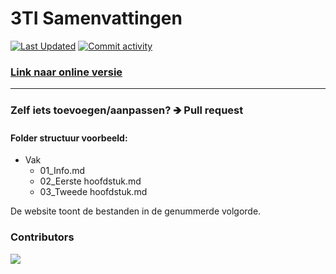 # 3TI Samenvattingen
[<img alt="Last Updated" src="https://img.shields.io/github/last-commit/quinten-bosch/3ti?label=Last%20updated">](https://3ti.quintenbosch.be/)
[<img alt="Commit activity" src="https://img.shields.io/github/commit-activity/m/quinten-bosch/3ti">](https://3ti.quintenbosch.be/)
### [Link naar online versie](https://2ti.quintenbosch.be/)
---

### Zelf iets toevoegen/aanpassen? 🡺 Pull request 

#### Folder structuur voorbeeld:
- Vak
	- 01_Info.md
	- 02_Eerste hoofdstuk.md
	- 03_Tweede hoofdstuk.md

De website toont de bestanden in de genummerde volgorde.

### Contributors
<a href="https://github.com/quinten-bosch/3ti/graphs/contributors">
  <img src="https://contrib.rocks/image?repo=quinten-bosch/3ti" />
</a>
